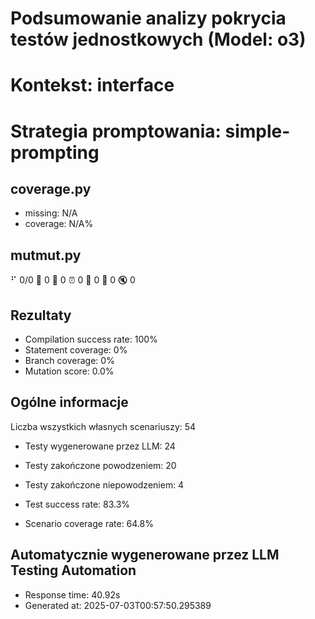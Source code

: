 # Podsumowanie analizy pokrycia testów jednostkowych (Model: o3)
# Kontekst: interface
# Strategia promptowania: simple-prompting

## coverage.py
- missing: N/A
- coverage: N/A%

## mutmut.py
⠋ 0/0  🎉 0 🫥 0  ⏰ 0  🤔 0  🙁 0  🔇 0

## Rezultaty
- Compilation success rate: 100%
- Statement coverage: 0%
- Branch coverage: 0%
- Mutation score: 0.0%

## Ogólne informacje

Liczba wszystkich własnych scenariuszy: 54

- Testy wygenerowane przez LLM: 24
- Testy zakończone powodzeniem: 20
- Testy zakończone niepowodzeniem: 4

- Test success rate: 83.3%
- Scenario coverage rate: 64.8%

## Automatycznie wygenerowane przez LLM Testing Automation
- Response time: 40.92s
- Generated at: 2025-07-03T00:57:50.295389

